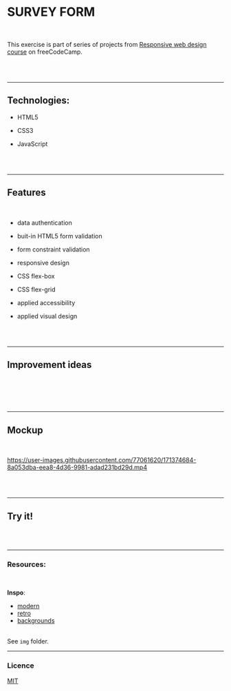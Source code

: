 # SURVEY FORM

<br>

This exercise is part of series of projects from [Responsive web design course](https://www.freecodecamp.org/learn/responsive-web-design/responsive-web-design-projects/build-a-survey-form) on freeCodeCamp.

<br><br>

---

## Technologies:

- HTML5

- CSS3

- JavaScript

<br><br>

---

## Features

<br>

- data authentication
- buit-in HTML5 form validation
- form constraint validation

- responsive design
- CSS flex-box
- CSS flex-grid

- applied accessibility
- applied visual design

<br><br>

---

## Improvement ideas

<br>

<br><br>

---

## Mockup

<br>



https://user-images.githubusercontent.com/77061620/171374684-8a053dba-eea8-4d36-9981-adad231bd29d.mp4



<br><br>

---

## Try it!

<br><br>

---

### Resources:

<br>

**Inspo**:

- [modern](https://www.uidesigndaily.com/posts/studio-form-input-dark-theme-day-1432)
- [retro](https://www.behance.net/gallery/100413829/The-Library-Card-Project?tracking_source=search_projects_recommended%7Cretro%20paper)
- [backgrounds](https://www.behance.net/gallery/11095429/Retro-Backgrounds?tracking_source=search_projects_recommended%7Cretro%20paper)
  <br><br>

See `img` folder.

---

### Licence

[MIT](https://choosealicense.com/licenses/mit/)
